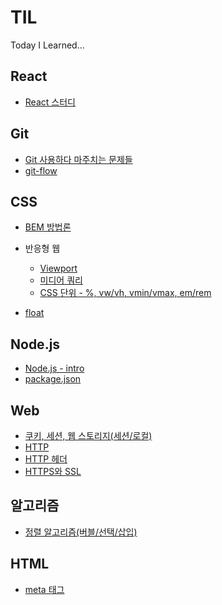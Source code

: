 # TIL
Today I Learned...

## React
- [React 스터디](./react-study)

## Git
- [Git 사용하다 마주치는 문제들](./git/README.md)
- [git-flow](./git/git-flow.md)

## CSS
- [BEM 방법론](./CSS/BEM.md)

- 반응형 웹
  - [Viewport](./CSS/viewport.md)
  - [미디어 쿼리](./CSS/media_queries.md)
  - [CSS 단위 - %, vw/vh, vmin/vmax, em/rem](./CSS/css_units.md)

- [float](./CSS/float.md)

## Node.js
- [Node.js - intro](./node.js/node.js-intro.md)
- [package.json](./node.js/package-json.md)

## Web
- [쿠키, 세션, 웹 스토리지(세션/로컬)](./Web/cookie_session_webStorage.md)
- [HTTP](./Web/HTTP.md)
- [HTTP 헤더](./Web/HTTP-headers.md)
- [HTTPS와 SSL](./Web/HTTPS-SSL.md)

## 알고리즘
- [정렬 알고리즘(버블/선택/삽입)](./algorithm/sorting-algorithm.md)

## HTML
- [meta 태그](./HTML/meta-tag.md)